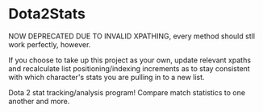 # Dota2Stats

NOW DEPRECATED DUE TO INVALID XPATHING, every method should stll work perfectly, however.

If you choose to take up this project as your own, update relevant xpaths and recalculate list positioning/indexing increments as to stay consistent with which character's stats you are pulling in to a new list. 


Dota 2 stat tracking/analysis program! Compare match statistics to one another and more.
